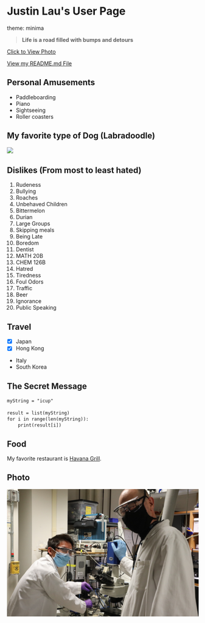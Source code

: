 # Justin Lau's User Page

theme: minima

> **Life is a road filled with bumps and detours**

[Click to View Photo](#Photo)

[View my README.md File](README.md)

## Personal Amusements
- Paddleboarding
- Piano
- Sightseeing
- Roller coasters

## My favorite type of Dog (Labradoodle)
![](https://vetstreet.brightspotcdn.com/dims4/default/7d8a842/2147483647/thumbnail/645x380/quality/90/?url=https%3A%2F%2Fvetstreet-brightspot.s3.amazonaws.com%2F1c%2F854d80a8b511e0a0d50050568d634f%2Ffile%2Flabradoodle-2-645mk070111.jpg)


  
## Dislikes (From most to least hated)
1. Rudeness
2. Bullying
3. Roaches
4. Unbehaved Children
5. Bittermelon
6. Durian
7. Large Groups
8. Skipping meals
9. Being Late
10. Boredom
11. Dentist
12. MATH 20B
13. CHEM 126B
14. Hatred
15. Tiredness
16. Foul Odors
17. Traffic
18. Beer
19. Ignorance
20. Public Speaking

## Travel
- [x] Japan
- [x] Hong Kong
- Italy
- South Korea

## The Secret Message
```
myString = "icup"

result = list(myString)
for i in range(len(myString)):
    print(result[i])

```


## Food
My favorite restaurant is [Havana Grill](https://www.havanagrillrestaurants.com/).


## Photo
![](FE28B4F4-526C-4C92-83ED-F1B4050CDCB3.JPG)
